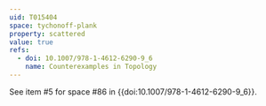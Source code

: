 ```yaml
---
uid: T015404
space: tychonoff-plank
property: scattered
value: true
refs:
  - doi: 10.1007/978-1-4612-6290-9_6
    name: Counterexamples in Topology
---
```

See item #5 for space #86 in {{doi:10.1007/978-1-4612-6290-9_6}}.

